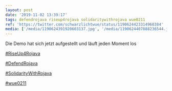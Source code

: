 ```yaml
---
layout: post
date: '2019-11-02 13:39:17'
tags: defendrojava riseup4rojava solidaritywithrojava wue0211
ref: 'https://twitter.com/schwarzlichtwue/status/1190624423314960384'
media: ['/media/1190624391920603137.jpg', '/media/1190624407888236544.jpg']
---
```

Die Demo hat sich jetzt aufgestellt und läuft jeden Moment los

[#RiseUp4Rojava](/t/riseup4rojava)

[#DefendRojava](/t/defendrojava)

[#SolidarityWithRojava](/t/solidaritywithrojava)

[#wue0211](/t/wue0211) 